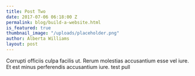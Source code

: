 ```yaml
---
title: Post Two
date: 2017-07-06 06:18:00 Z
permalink: blog/build-a-website.html
is_featured: true
thumbnail_image: "/uploads/placeholder.png"
author: Alberta Williams
layout: post
---
```


Corrupti officiis culpa facilis ut. Rerum molestias accusantium esse vel iure. Et est minus perferendis accusantium iure. test pull